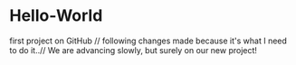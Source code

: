 # Hello-World
first project on GitHub
// following changes made because it's what I need to do it..//
We are advancing slowly, but surely on our new project!
